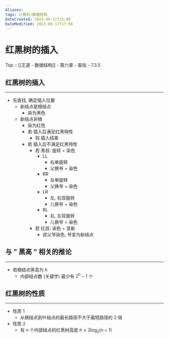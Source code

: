 ```yaml
---
Aliases: 
tags: 计算机/数据结构 
DateCreated: 2023-09-11T15:00
DateModified: 2023-09-17T17:56
---
```

# 红黑树的插入

Top :: [[王道 - 数据结构]] - 第六章 - 查找 - 7.3.5

## 红黑树的插入
---
- 先查找, 确定插入位置
	- 新结点是根结点
		- 染为黑色
	- 新结点非根
		- 染为红色
		- 若 插入后满足红黑特性
			- 则 插入结束
		- 若 插入后不满足红黑特性
			- 若 黑叔: 旋转 + 染色
				- LL
					- 右单旋转
					- 父换爷 + 染色
				- RR
					- 左单旋转
					- 父换爷 + 染色
				- LR
					- 左, 右双旋转
					- 儿换爷 + 染色
				- RL
					- 右, 左双旋转
					- 儿换爷 + 染色
			- 若 红叔: 染色 + 变新
				- 叔父爷染色, 爷变为新结点

## 与 " 黑高 " 相关的推论
---
- 若根结点黑高为 h
	- 内部结点数 (关键字) 最少有 $2^{h}-1$ 个

## 红黑树的性质
---
- 性质 1
	- 从根结点到叶结点的最长路径不大于最短路径的 2 倍
 - 性质 2
	 - 有 n 个内部结点的红黑树高度 $h\leq 2\log_{2}(n+1)$
